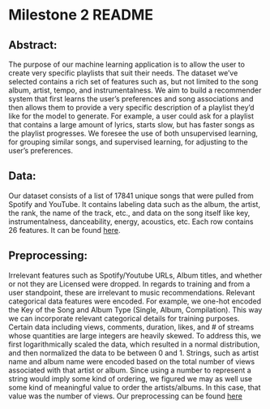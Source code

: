 # Milestone 2 README

## Abstract:

The purpose of our machine learning application is to allow the user to create very specific playlists that suit their needs. The dataset we’ve selected contains a rich set of features such as, but not limited to the song album, artist, tempo, and instrumentalness. We aim to build a recommender system that first learns the user’s preferences and song associations and then allows them to provide a very specific description of a playlist they’d like for the model to generate. For example, a user could ask for a playlist that contains a large amount of lyrics, starts slow, but has faster songs as the playlist progresses. We foresee the use of both unsupervised learning, for grouping similar songs, and supervised learning, for adjusting to the user’s preferences.

## Data: 

Our dataset consists of a list of 17841 unique songs that were pulled from Spotify and YouTube. It contains labeling data such as the album, the artist, the rank, the name of the track, etc., and data on the song itself like key, instrumentalness, danceability, energy, acoustics, etc. Each row contains 26 features.  It can be found [here](https://github.com/2s2e/cse151a-project/blob/main/Spotify_Youtube.csv).


## Preprocessing:
Irrelevant features such as Spotify/Youtube URLs, Album titles, and whether or not they are Licensed were dropped.  In regards to training and from a user standpoint, these are irrelevant to music recommendations.
Relevant categorical data features were encoded.  For example, we one-hot encoded the Key of the Song and Album Type (Single, Album, Compilation).  This way we can incorporate relevant categorical details for training purposes.
Certain data including views, comments, duration, likes, and # of streams whose quantities are large integers are heavily skewed. To address this, we first logarithmically scaled the data, which resulted in a normal distribution, and then normalized the data to be between 0 and 1. 
Strings, such as artist name and album name were encoded based on the total number of views associated with that artist or album. Since using a number to represent a string would imply some kind of ordering, we figured we may as well use some kind of meaningful value to order the artists/albums. In this case, that value was the number of views.  Our preprocessing can be found [here](https://github.com/2s2e/cse151a-project/blob/main/Milestone.ipynb)

